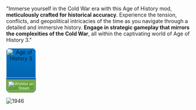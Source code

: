 "Immerse yourself in the Cold War era with this Age of History mod, **meticulously crafted for historical accuracy**.
Experience the tension, conflicts, and geopolitical intricacies of the time as you navigate through a detailed and immersive history. 
**Engage in strategic gameplay that mirrors the complexities of the Cold War**, all within the captivating world of Age of History 3."



<div align="center" style="width: 80px; height: 120px; overflow: hidden; background: linear-gradient(to bottom, #0077cc, #005ba1); border-radius: 10px; position: relative;">
  <a href="https://store.steampowered.com/app/2772750/Age_of_History_3/" style="text-decoration: none; display: block; height: 100%;">
    <div style="width: 100%; height: 80px; overflow: hidden; border-top-left-radius: 10px; border-top-right-radius: 10px;">
      <img src="https://cdn.cloudflare.steamstatic.com/steam/apps/2772750/header.jpg?t=1706286405" alt="Age of History 3" style="width: 100%; height: 100%; object-fit: cover; border-bottom: 1px solid #fff; border-top-left-radius: 10px; border-top-right-radius: 10px;">
    </div>
    <div style="position: absolute; bottom: 0; right: 0; background: #63a136; border-bottom-left-radius: 10px; border-bottom-right-radius: 10px; padding: 4px; color: #fff; font-size: 10px;">
      <img src="https://img.shields.io/badge/Wishlist-Add%20to%20Wishlist-green?style=for-the-badge&logo=steam" alt="Wishlist on Steam" style="width: 100%;">
    </div>
  </a>
</div>








![1946](https://github.com/GDKAYKY/The-Iron-Curtain/assets/108950475/fff22ae5-e5a7-4ea5-904c-17553d66b7a4)

